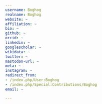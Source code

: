 ```yaml
---
username: Boghog
realname: Boghog
website: ~
affiliation: ~
bio: ~
github: ~
orcid: ~
linkedin: ~
googlescholar: ~
wikidata: ~
twitter: ~
mastodon-url: ~
meta: ~
instagram: ~
redirect_from:
- /index.php/User:Boghog
- /index.php/Special:Contributions/Boghog
email: ~

---
```

